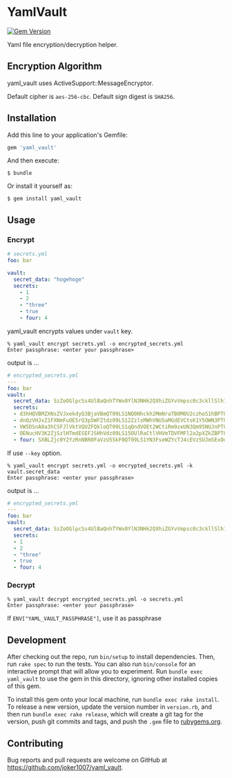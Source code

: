 # YamlVault
[![Gem Version](https://badge.fury.io/rb/yaml_vault.svg)](https://badge.fury.io/rb/yaml_vault)

Yaml file encryption/decryption helper.

## Encryption Algorithm

yaml_vault uses ActiveSupport::MessageEncryptor.

Default cipher is `aes-256-cbc`.
Default sign digest is `SHA256`.

## Installation

Add this line to your application's Gemfile:

```ruby
gem 'yaml_vault'
```

And then execute:

    $ bundle

Or install it yourself as:

    $ gem install yaml_vault

## Usage

### Encrypt

```yml
# secrets.yml
foo: bar

vault:
  secret_data: "hogehoge"
  secrets:
    - 1
    - 2
    - "three"
    - true
    - four: 4
```

yaml_vault encrypts values under `vault` key.

```
% yaml_vault encrypt secrets.yml -o encrypted_secrets.yml
Enter passphrase: <enter your passphrase>
```

output is ...

```yml
# encrypted_secrets.yml
---
foo: bar
vault:
  secret_data: SzZoOGlpcSs4UlBaQnhTYWx0YlN3NHk2QXhiZGYvVmpsc0c3ckllSlh1TT0tLU13ZERzRWsxaGc0Y090blNIdXVVMmc9PQ==--24b2af56d2563776ca316dbfa243333dd053fea1
  secrets:
  - d3hHQVBMZXNsZVJxekdyQ3BjaVBmQT09LS1NQ0Nhckh2MmNraTB0M0U2czhoS1hBPT0=--9b0260204b381a85ba937ee2c056d841c8b85bae
  - dnQzVHJxZ1FXNmFuOE5rQ3p5WFZtdz09LS12ZzlsMWhVNU5aMGdEVCtsK1Y5OWN3PT0=--d9dccae2b49e88331b32ffed072513aee7ffbc22
  - VW5DSnA0a3hCSFJlVktVQUZFQkloQT09LS1qQndVOEt2WCtiRm9zeUN3Qm95NUJnPT0=--b4459fe0f110d8a4d64a704c5bebe4e8dc3b566f
  - OENucHV3K2ZjSzlHTmdESEFJSHhVdz09LS15OUlRaCtlVHVmTDVFMFl2a2pXZkZBPT0=--00f630b1732e73678ebe918a386dd4152c5e9e99
  - four: SXBLZjc0Y2YzRnNBR0FaVzU5SkF0QT09LS1YN3FseWZYcTJ4cEVzSUJmSExOdnNBPT0=--c8dda633ddaba2853161655ab807926f23ea8e59
```

If use `--key` option.

```
% yaml_vault encrypt secrets.yml -o encrypted_secrets.yml -k vault.secret_data
Enter passphrase: <enter your passphrase>
```

output is ...

```yml
# encrypted_secrets.yml
---
foo: bar
vault:
  secret_data: SzZoOGlpcSs4UlBaQnhTYWx0YlN3NHk2QXhiZGYvVmpsc0c3ckllSlh1TT0tLU13ZERzRWsxaGc0Y090blNIdXVVMmc9PQ==--24b2af56d2563776ca316dbfa243333dd053fea1
  secrets:
  - 1
  - 2
  - "three"
  - true
  - four: 4
```

### Decrypt

```
% yaml_vault decrypt encrypted_secrets.yml -o secrets.yml
Enter passphrase: <enter your passphrase>
```

If `ENV["YAML_VAULT_PASSPHRASE"]`, use it as passphrase

## Development

After checking out the repo, run `bin/setup` to install dependencies. Then, run `rake spec` to run the tests. You can also run `bin/console` for an interactive prompt that will allow you to experiment. Run `bundle exec yaml_vault` to use the gem in this directory, ignoring other installed copies of this gem.

To install this gem onto your local machine, run `bundle exec rake install`. To release a new version, update the version number in `version.rb`, and then run `bundle exec rake release`, which will create a git tag for the version, push git commits and tags, and push the `.gem` file to [rubygems.org](https://rubygems.org).

## Contributing

Bug reports and pull requests are welcome on GitHub at https://github.com/joker1007/yaml_vault.


